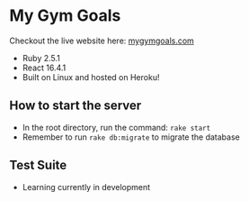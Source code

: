 # My Gym Goals
Checkout the live website here: [mygymgoals.com](mygymgoals.com)
* Ruby 2.5.1
* React 16.4.1
* Built on Linux and hosted on Heroku!

## How to start the server

* In the root directory, run the command: `rake start`
* Remember to run `rake db:migrate` to migrate the database

## Test Suite
* Learning currently in development
